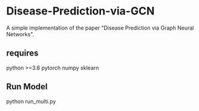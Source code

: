 # Disease-Prediction-via-GCN
A simple implementation of the paper "Disease Prediction via Graph Neural Networks".

## requires
python >=3.6
pytorch
numpy
sklearn

## Run Model
python run_multi.py


